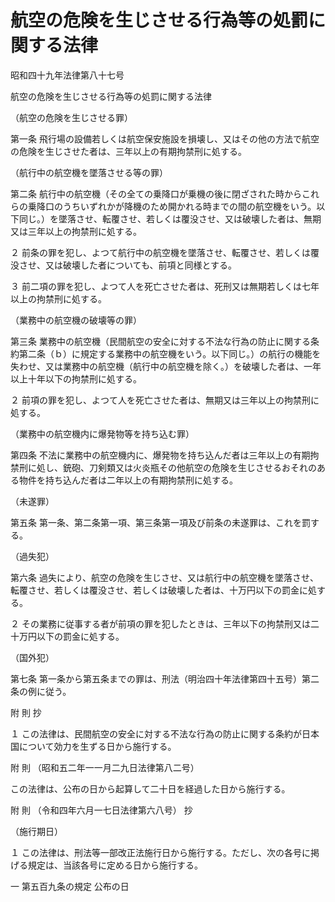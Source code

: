 # 航空の危険を生じさせる行為等の処罰に関する法律

昭和四十九年法律第八十七号

航空の危険を生じさせる行為等の処罰に関する法律

（航空の危険を生じさせる罪）

第一条 飛行場の設備若しくは航空保安施設を損壊し、又はその他の方法で航空の危険を生じさせた者は、三年以上の有期拘禁刑に処する。

（航行中の航空機を墜落させる等の罪）

第二条 航行中の航空機（その全ての乗降口が乗機の後に閉ざされた時からこれらの乗降口のうちいずれかが降機のため開かれる時までの間の航空機をいう。以下同じ。）を墜落させ、転覆させ、若しくは覆没させ、又は破壊した者は、無期又は三年以上の拘禁刑に処する。

２ 前条の罪を犯し、よつて航行中の航空機を墜落させ、転覆させ、若しくは覆没させ、又は破壊した者についても、前項と同様とする。

３ 前二項の罪を犯し、よつて人を死亡させた者は、死刑又は無期若しくは七年以上の拘禁刑に処する。

（業務中の航空機の破壊等の罪）

第三条 業務中の航空機（民間航空の安全に対する不法な行為の防止に関する条約第二条（ｂ）に規定する業務中の航空機をいう。以下同じ。）の航行の機能を失わせ、又は業務中の航空機（航行中の航空機を除く。）を破壊した者は、一年以上十年以下の拘禁刑に処する。

２ 前項の罪を犯し、よつて人を死亡させた者は、無期又は三年以上の拘禁刑に処する。

（業務中の航空機内に爆発物等を持ち込む罪）

第四条 不法に業務中の航空機内に、爆発物を持ち込んだ者は三年以上の有期拘禁刑に処し、銃砲、刀剣類又は火炎瓶その他航空の危険を生じさせるおそれのある物件を持ち込んだ者は二年以上の有期拘禁刑に処する。

（未遂罪）

第五条 第一条、第二条第一項、第三条第一項及び前条の未遂罪は、これを罰する。

（過失犯）

第六条 過失により、航空の危険を生じさせ、又は航行中の航空機を墜落させ、転覆させ、若しくは覆没させ、若しくは破壊した者は、十万円以下の罰金に処する。

２ その業務に従事する者が前項の罪を犯したときは、三年以下の拘禁刑又は二十万円以下の罰金に処する。

（国外犯）

第七条 第一条から第五条までの罪は、刑法（明治四十年法律第四十五号）第二条の例に従う。

附 則 抄

１ この法律は、民間航空の安全に対する不法な行為の防止に関する条約が日本国について効力を生ずる日から施行する。

附 則 （昭和五二年一一月二九日法律第八二号）

この法律は、公布の日から起算して二十日を経過した日から施行する。

附 則 （令和四年六月一七日法律第六八号） 抄

（施行期日）

１ この法律は、刑法等一部改正法施行日から施行する。ただし、次の各号に掲げる規定は、当該各号に定める日から施行する。

一 第五百九条の規定 公布の日
